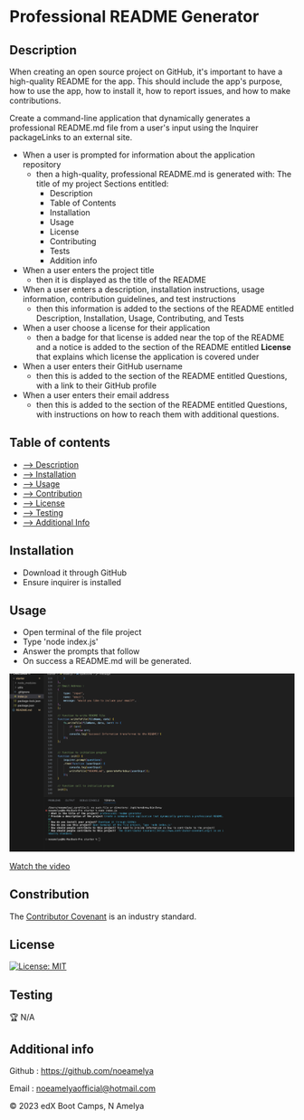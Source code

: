# Professional README Generator

## Description

When creating an open source project on GitHub, it's important to have a high-quality README for the app. This should include the app's purpose, how to use the app, how to install it, how to report issues, and how to make contributions. 

Create a command-line application that dynamically generates a professional README.md file from a user's input using the Inquirer packageLinks to an external site. 


  * When a user is prompted for information about the application repository 
    - then a high-quality, professional README.md is generated with: The title of my project 
      Sections entitled:
      * Description 
      * Table of Contents 
      * Installation 
      * Usage 
      * License 
      * Contributing 
      * Tests 
      * Addition info
  * When a user enters the project title
    - then it is displayed as the title of the README
  * When a user enters a description, installation instructions, usage information, contribution guidelines, and test instructions 
    - then this information is added to the sections of the README entitled Description, Installation, Usage, Contributing, and Tests
  * When a user choose a license for their application
    - then a badge for that license is added near the top of the README and a notice is added to the section of the README entitled **License** that explains which license the application is covered under
  * When a user enters their GitHub username 
      - then this is added to the section of the README entitled Questions, with a link to their GitHub profile
  * When a user enters their email address 
      - then this is added to the section of the README entitled Questions, with instructions on how to reach them with additional questions.
  

## Table of contents

- [--> Description](#description)
- [--> Installation](#installation)
- [--> Usage](#usage)
- [--> Contribution](#constribution)
- [--> License](#license)
- [--> Testing](#test)
- [--> Additional Info](#additional-info)


## Installation

* Download it through GitHub
* Ensure inquirer is installed 

## Usage

* Open terminal of the file project
* Type 'node index.js' 
* Answer the prompts that follow
* On success a README.md will be generated.



![outcome project](./image/readme.png)


[Watch the video](./image/ReadmeGen.mp4)


## Constribution

 The [Contributor Covenant](https://www.contributor-covenant.org/) is an industry standard.

## License

[![License: MIT](https://img.shields.io/badge/License-MIT-yellow.svg)](https://opensource.org/licenses/MIT)

## Testing 
🏆 
N/A

## Additional info

Github : https://github.com/noeamelya

Email : noeamelyaofficial@hotmail.com

© 2023 edX Boot Camps, N Amelya